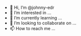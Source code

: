 - 👋 Hi, I’m @johnny-edr
- 👀 I’m interested in ...
- 🌱 I’m currently learning ...
- 💞️ I’m looking to collaborate on ...
- 📫 How to reach me ...

<!---
johnny-edr/johnny-edr is a ✨ special ✨ repository because its `README.md` (this file) appears on your GitHub profile.
You can click the Preview link to take a look at your changes..
--->
